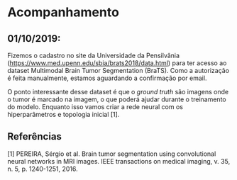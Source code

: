 # Acompanhamento


## 01/10/2019: 

Fizemos o cadastro no site da Universidade da Pensilvânia (https://www.med.upenn.edu/sbia/brats2018/data.html)
para ter acesso ao dataset Multimodal Brain Tumor Segmentation (BraTS). Como a autorização é 
feita manualmente, estamos aguardando a confirmação por email.

O ponto interessante desse dataset é que o *ground truth* são imagens onde o tumor é
marcado na imagem, o que poderá ajudar durante o treinamento do modelo. Enquanto 
isso vamos criar a rede neural com os hiperparâmetros e topologia inicial [1].  



## Referências

[1]  PEREIRA, Sérgio et al. Brain tumor segmentation using convolutional neural networks in MRI images. IEEE transactions on medical imaging, v. 35, n. 5, p. 1240-1251, 2016.